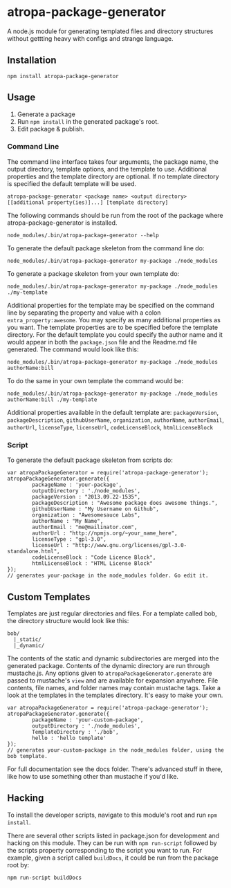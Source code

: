 # atropa-package-generator

A node.js module for generating templated files and directory structures without
 gettting heavy with configs and strange language.

## Installation

```
npm install atropa-package-generator
```

## Usage

 1. Generate a package
 2. Run `npm install` in the generated package's root.
 3. Edit package & publish.

### Command Line

The command line interface takes four arguments, the package name, the output
 directory, template options, and the template to use. Additional properties and
 the template directory are optional. If no template directory is specified the
 default template will be used.

```
atropa-package-generator <package name> <output directory> [[additional property(ies)]...] [template directory]
```

The following commands should be run from the root of the package where
 atropa-package-generator is installed.

```
node_modules/.bin/atropa-package-generator --help
```

To generate the default package skeleton from the command line do:

```
node_modules/.bin/atropa-package-generator my-package ./node_modules
```

To generate a package skeleton from your own template do:

```
node_modules/.bin/atropa-package-generator my-package ./node_modules ./my-template
```

Additional properties for the template may be specified on the command line
 by separating the property and value with a colon `extra_property:awesome`. You
 may specify as many additional properties as you want. The template properties
 are to be specified before the template directory. For the default template
 you could specify the author name and it would appear in both the `package.json`
 file and the Readme.md file generated. The command would look like this:

```
node_modules/.bin/atropa-package-generator my-package ./node_modules authorName:bill
```

To do the same in your own template the command would be:

```
node_modules/.bin/atropa-package-generator my-package ./node_modules authorName:bill ./my-template
```

Additional properties available in the default template are: `packageVersion`, 
 `packageDescription`, `githubUserName`, `organization`, `authorName`, 
 `authorEmail`, `authorUrl`, `licenseType`, `licenseUrl`, `codeLicenseBlock`,
 `htmlLicenseBlock`

### Script

To generate the default package skeleton from scripts do:

```
var atropaPackageGenerator = require('atropa-package-generator');
atropaPackageGenerator.generate({
        packageName : 'your-package',
        outputDirectory : './node_modules',
        packageVersion : "2013.09.22-1535",
        packageDescription : "Awesome package does awesome things.",
        githubUserName : "My Username on Github",
        organization : "Awesomesauce Labs",
        authorName : "My Name",
        authorEmail : "me@mailinator.com",
        authorUrl : "http://npmjs.org/~your_name_here",
        licenseType : "gpl-3.0",
        licenseUrl : "http://www.gnu.org/licenses/gpl-3.0-standalone.html",
        codeLicenseBlock : "Code Licence Block",
        htmlLicenseBlock : "HTML License Block"
});
// generates your-package in the node_modules folder. Go edit it.
```

## Custom Templates

Templates are just regular directories and files. For a template called bob, the
 directory structure would look like this:

```
bob/
  |_static/
  |_dynamic/
```

The contents of the static and dynamic subdirectories are merged into the
 generated package. Contents of the dynamic directory are run through
 mustache.js. Any options given to `atropaPackageGenerator.generate` are passed
 to mustache's `view` and are available for expansion anywhere. File contents,
 file names, and folder names may contain mustache tags. Take a look at the
 templates in the templates directory. It's easy to make your own.
 
```
var atropaPackageGenerator = require('atropa-package-generator');
atropaPackageGenerator.generate({
        packageName : 'your-custom-package',
        outputDirectory : './node_modules',
        TemplateDirectory : './bob',
        hello : 'hello template'
});
// generates your-custom-package in the node_modules folder, using the bob template.
```

For full documentation see the docs folder. There's advanced stuff in there,
 like how to use something other than mustache if you'd like.

## Hacking

To install the developer scripts, navigate to this module's root and run
 `npm install`.

There are several other scripts listed in package.json for development and
 hacking on this module. They can be run with `npm run-script` followed by the
 scripts property corresponding to the script you want to run. For example,
 given a script called `buildDocs`, it could be run from the package root by:

```
npm run-script buildDocs
```
